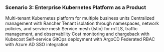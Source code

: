 ### Scenario 3: Enterprise Kubernetes Platform as a Product

Multi-tenant Kubernetes platform for multiple business units
Centralized management with Rancher
Tenant isolation through namespaces, network policies, and service mesh
Service mesh (Istio) for mTLS, traffic management, and observability
Cost monitoring and chargeback with Kubecost
Self-service GitOps deployment with ArgoCD
Federated RBAC with Azure AD SSO integration
